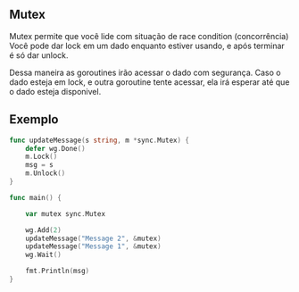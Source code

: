 ## Mutex 



Mutex permite que você lide com situação de race condition (concorrência)
Você pode dar lock em um dado enquanto estiver usando, e após terminar é só dar unlock.

Dessa maneira as goroutines irão acessar o dado com segurança.
Caso o dado esteja em lock, e outra goroutine tente acessar, ela irá esperar até que o dado esteja disponivel.

## Exemplo 

```go
func updateMessage(s string, m *sync.Mutex) {
	defer wg.Done()
	m.Lock()
	msg = s
	m.Unlock()
}

func main() {

	var mutex sync.Mutex

	wg.Add(2)
	updateMessage("Message 2", &mutex)
	updateMessage("Message 1", &mutex)
	wg.Wait()

	fmt.Println(msg)
}
```


